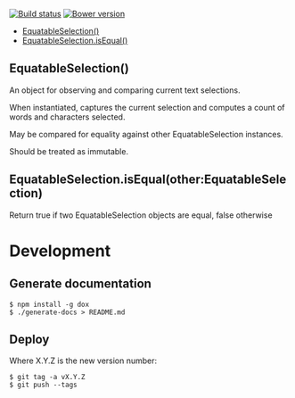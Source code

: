 [![Build status](https://img.shields.io/travis/jbrudvik/equatable-selection.svg)](https://travis-ci.org/jbrudvik/equatable-selection)
[![Bower version](http://img.shields.io/bower/v/equatable-selection.svg)](https://github.com/jbrudvik/equatable-selection)

- [EquatableSelection()](#equatableselection)
- [EquatableSelection.isEqual()](#equatableselectionisequalotherequatableselection)

## EquatableSelection()

An object for observing and comparing current text selections.
  
When instantiated, captures the current selection and computes a count
of words and characters selected.
  
May be compared for equality against other EquatableSelection instances.
  
Should be treated as immutable.

## EquatableSelection.isEqual(other:EquatableSelection)

Return true if two EquatableSelection objects are equal, false otherwise

# Development

## Generate documentation

    $ npm install -g dox
    $ ./generate-docs > README.md

## Deploy

Where X.Y.Z is the new version number:

    $ git tag -a vX.Y.Z
    $ git push --tags
